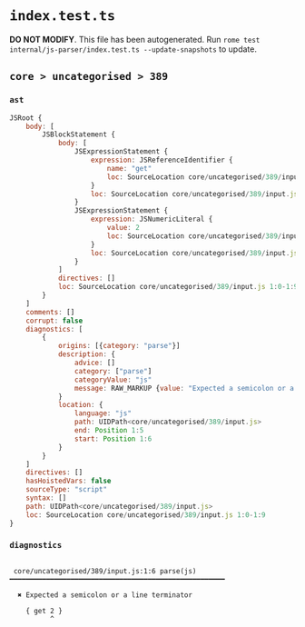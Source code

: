 # `index.test.ts`

**DO NOT MODIFY**. This file has been autogenerated. Run `rome test internal/js-parser/index.test.ts --update-snapshots` to update.

## `core > uncategorised > 389`

### `ast`

```javascript
JSRoot {
	body: [
		JSBlockStatement {
			body: [
				JSExpressionStatement {
					expression: JSReferenceIdentifier {
						name: "get"
						loc: SourceLocation core/uncategorised/389/input.js 1:2-1:5 (get)
					}
					loc: SourceLocation core/uncategorised/389/input.js 1:2-1:5
				}
				JSExpressionStatement {
					expression: JSNumericLiteral {
						value: 2
						loc: SourceLocation core/uncategorised/389/input.js 1:6-1:7
					}
					loc: SourceLocation core/uncategorised/389/input.js 1:6-1:7
				}
			]
			directives: []
			loc: SourceLocation core/uncategorised/389/input.js 1:0-1:9
		}
	]
	comments: []
	corrupt: false
	diagnostics: [
		{
			origins: [{category: "parse"}]
			description: {
				advice: []
				category: ["parse"]
				categoryValue: "js"
				message: RAW_MARKUP {value: "Expected a semicolon or a line terminator"}
			}
			location: {
				language: "js"
				path: UIDPath<core/uncategorised/389/input.js>
				end: Position 1:5
				start: Position 1:6
			}
		}
	]
	directives: []
	hasHoistedVars: false
	sourceType: "script"
	syntax: []
	path: UIDPath<core/uncategorised/389/input.js>
	loc: SourceLocation core/uncategorised/389/input.js 1:0-1:9
}
```

### `diagnostics`

```

 core/uncategorised/389/input.js:1:6 parse(js) ━━━━━━━━━━━━━━━━━━━━━━━━━━━━━━━━━━━━━━━━━━━━━━━━━━━━━

  ✖ Expected a semicolon or a line terminator

    { get 2 }
          ^


```

